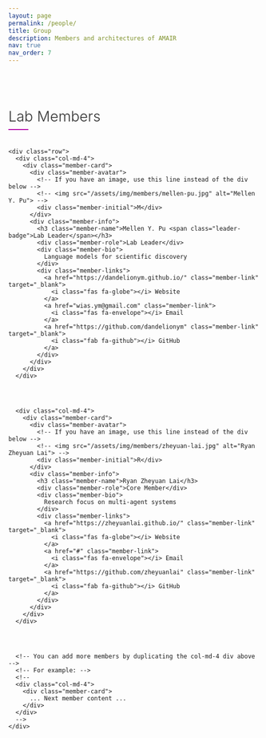 ```yaml
---
layout: page
permalink: /people/
title: Group
description: Members and architectures of AMAIR
nav: true
nav_order: 7
---
```


<!-- Custom CSS for the lab members page -->
<style>
  /* Base styles */
  .team-section {
    padding: 2rem 0;
  }
  
  /* Team categories */
  .team-category {
    margin-bottom: 3rem;
  }
  
  .category-title {
    font-size: 1.8rem;
    font-weight: 300;
    margin-bottom: 2rem;
    position: relative;
    display: inline-block;
    color: #333;
  }
  
  .category-title::after {
    content: '';
    position: absolute;
    width: 40px;
    height: 2px;
    background-color: #b509ac;
    bottom: -10px;
    left: 0;
  }
  
  /* Member cards */
  .member-card {
    background-color: #fff;
    border-radius: 10px;
    overflow: hidden;
    box-shadow: 0 3px 15px rgba(0,0,0,0.05);
    transition: all 0.3s ease;
    height: 100%;
    display: flex;
    flex-direction: column;
  }
  
  .member-card:hover {
    transform: translateY(-5px);
    box-shadow: 0 10px 25px rgba(0,0,0,0.1);
  }
  
  .member-avatar {
    width: 100%;
    height: 150px;
    overflow: hidden;
    position: relative;
    background-color: #f5f7fa;
    display: flex;
    align-items: center;
    justify-content: center;
  }
  
  .member-avatar img {
    width: 100%;
    height: 100%;
    object-fit: cover;
    transition: all 0.5s ease;
  }
  
  .member-avatar .member-initial {
    font-size: 5rem;
    font-weight: 300;
    color: #b509ac;
    opacity: 0.5;
  }
  
  .member-card:hover .member-avatar img {
    transform: scale(1.05);
  }
  
  .member-info {
    padding: 1.5rem;
    flex-grow: 1;
    display: flex;
    flex-direction: column;
  }
  
  .member-name {
    font-size: 1.4rem;
    font-weight: 500;
    margin-bottom: 0.5rem;
    color: #222;
  }
  
  .member-role {
    font-size: 0.95rem;
    color: #666;
    margin-bottom: 1rem;
  }
  
  .member-bio {
    font-size: 0.95rem;
    color: #444;
    margin-bottom: 1.5rem;
    flex-grow: 1;
  }
  
  .member-links {
    display: flex;
    gap: 15px;
    margin-top: auto;
  }
  
  .member-link {
    display: inline-flex;
    align-items: center;
    color: #0366d6;
    font-size: 0.9rem;
    transition: all 0.2s ease;
  }
  
  .member-link:hover {
    color: #0250a0;
    text-decoration: none;
  }
  
  .member-link i {
    margin-right: 5px;
  }
  
  .leader-badge {
    display: inline-block;
    padding: 3px 8px;
    background-color: rgba(3, 102, 214, 0.1);
    color: #0366d6;
    border-radius: 4px;
    font-size: 0.8rem;
    font-weight: 500;
    margin-left: 10px;
    vertical-align: middle;
  }
  
  /* For mobile devices */
  @media (max-width: 768px) {
    .member-avatar {
      height: 250px;
    }
    
    .member-links {
      flex-direction: column;
      gap: 10px;
    }
  }
</style>

<!-- FontAwesome for icons -->
<link rel="stylesheet" href="https://cdnjs.cloudflare.com/ajax/libs/font-awesome/6.0.0/css/all.min.css">

<div class="team-section">
  <!-- Lab Members Section -->
  <div class="team-category">
    <h2 class="category-title">Lab Members</h2>
    
    <div class="row">
      <div class="col-md-4">
        <div class="member-card">
          <div class="member-avatar">
            <!-- If you have an image, use this line instead of the div below -->
            <!-- <img src="/assets/img/members/mellen-pu.jpg" alt="Mellen Y. Pu"> -->
            <div class="member-initial">M</div>
          </div>
          <div class="member-info">
            <h3 class="member-name">Mellen Y. Pu <span class="leader-badge">Lab Leader</span></h3>
            <div class="member-role">Lab Leader</div>
            <div class="member-bio">
              Language models for scientific discovery
            </div>
            <div class="member-links">
              <a href="https://dandelionym.github.io/" class="member-link" target="_blank">
                <i class="fas fa-globe"></i> Website
              </a>
              <a href="wias.ym@gmail.com" class="member-link">
                <i class="fas fa-envelope"></i> Email
              </a>
              <a href="https://github.com/dandelionym" class="member-link" target="_blank">
                <i class="fab fa-github"></i> GitHub
              </a>
            </div>
          </div>
        </div>
      </div>
      



      <div class="col-md-4">
        <div class="member-card">
          <div class="member-avatar">
            <!-- If you have an image, use this line instead of the div below -->
            <!-- <img src="/assets/img/members/zheyuan-lai.jpg" alt="Ryan Zheyuan Lai"> -->
            <div class="member-initial">R</div>
          </div>
          <div class="member-info">
            <h3 class="member-name">Ryan Zheyuan Lai</h3>
            <div class="member-role">Core Member</div>
            <div class="member-bio">
              Research focus on multi-agent systems
            </div>
            <div class="member-links">
              <a href="https://zheyuanlai.github.io/" class="member-link" target="_blank">
                <i class="fas fa-globe"></i> Website
              </a>
              <a href="#" class="member-link">
                <i class="fas fa-envelope"></i> Email
              </a>
              <a href="https://github.com/zheyuanlai" class="member-link" target="_blank">
                <i class="fab fa-github"></i> GitHub
              </a>
            </div>
          </div>
        </div>
      </div>




      <!-- You can add more members by duplicating the col-md-4 div above -->
      <!-- For example: -->
      <!-- 
      <div class="col-md-4">
        <div class="member-card">
          ... Next member content ...
        </div>
      </div>
      -->
    </div>
  </div>
</div>

<!-- Optional JavaScript for additional interactions -->
<script>
  document.addEventListener('DOMContentLoaded', function() {
    // Additional JavaScript functionality can be added here if needed
  });
</script>